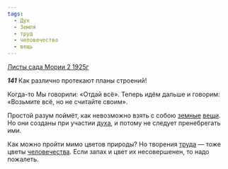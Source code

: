 ```yaml
---
tags:
  - Дух
  - Земля
  - труд
  - человечество
  - вещь
---
```


[Листы сада Мории 2 1925г](https://127.0.0.1:4002/agni/1925)

___141___
Как различно протекают планы строений!   

Когда-то Мы говорили: «Отдай всё». Теперь идём дальше и говорим: «Возьмите всё, но не считайте своим».   

Простой разум поймёт, как невозможно взять с собою [земные](../../../tags/#Земля) [вещи](../../../tags/#вещь). Но они созданы при участии [духа](../../../tags/#Дух), и потому не следует пренебрегать ими.   

Как можно пройти мимо цветов природы? Но творения [труда](../../../tags/#труд) — тоже цветы [человечества](../../../tags/#человечество). Если запах и цвет их несовершенен, то надо пожалеть.   

